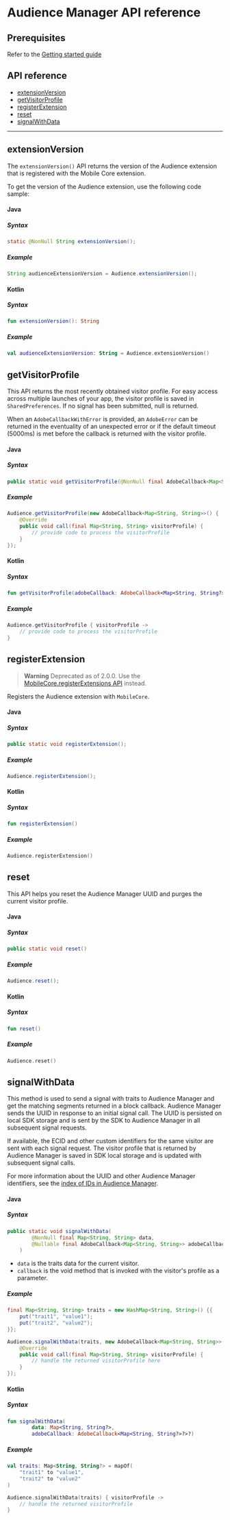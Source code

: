 # Audience Manager API reference

## Prerequisites

Refer to the [Getting started guide](./getting-started.md)

## API reference

- [extensionVersion](#extensionversion)
- [getVisitorProfile](#getvisitorprofile)
- [registerExtension](#registerextension)
- [reset](#reset)
- [signalWithData](#signalwithdata)

------

## extensionVersion

The `extensionVersion()` API returns the version of the Audience extension that is registered with the Mobile Core extension.

To get the version of the Audience extension, use the following code sample:

#### Java

##### Syntax
```java
static @NonNull String extensionVersion();
```

##### Example
```java
String audienceExtensionVersion = Audience.extensionVersion();
```

#### Kotlin
##### Syntax
```kotlin
fun extensionVersion(): String
```

##### Example
```kotlin
val audienceExtensionVersion: String = Audience.extensionVersion()
```

## getVisitorProfile

This API returns the most recently obtained visitor profile. For easy access across multiple launches of your app, the visitor profile is saved in `SharedPreferences`. If no signal has been submitted, null is returned.

When an `AdobeCallbackWithError` is provided, an `AdobeError` can be returned in the eventuality of an unexpected error or if the default timeout (5000ms) is met before the callback is returned with the visitor profile.

#### Java

##### Syntax
```java
public static void getVisitorProfile(@NonNull final AdobeCallback<Map<String, String>> adobeCallback);
```

##### Example
```java
Audience.getVisitorProfile(new AdobeCallback<Map<String, String>>() {
    @Override
    public void call(final Map<String, String> visitorProfile) {
        // provide code to process the visitorProfile
    }
});
```

#### Kotlin

##### Syntax
```kotlin
fun getVisitorProfile(adobeCallback: AdobeCallback<Map<String, String?>?>)
```

##### Example
```kotlin
Audience.getVisitorProfile { visitorProfile ->
    // provide code to process the visitorProfile
}

```

## registerExtension

> **Warning**
> Deprecated as of 2.0.0. Use the [MobileCore.registerExtensions API](https://github.com/adobe/aepsdk-core-android/blob/main/Documentation/MobileCore/api-reference.md) instead.

Registers the Audience extension with `MobileCore`.

#### Java

##### Syntax
```java
public static void registerExtension();
```

##### Example
```java
Audience.registerExtension();
```

#### Kotlin

##### Syntax
```kotlin
fun registerExtension()
```

##### Example
```kotlin
Audience.registerExtension()
```

## reset

This API helps you reset the Audience Manager UUID and purges the current visitor profile.

#### Java

##### Syntax
```java
public static void reset()
```

##### Example
```java
Audience.reset();
```

#### Kotlin

##### Syntax
```kotlin
fun reset()
```

##### Example
```kotlin
Audience.reset()
```

## signalWithData

This method is used to send a signal with traits to Audience Manager and get the matching segments returned in a block callback. Audience Manager sends the UUID in response to an initial signal call. The UUID is persisted on local SDK storage and is sent by the SDK to Audience Manager in all subsequent signal requests.

If available, the ECID and other custom identifiers for the same visitor are sent with each signal request. The visitor profile that is returned by Audience Manager is saved in SDK local storage and is updated with subsequent signal calls.

For more information about the UUID and other Audience Manager identifiers, see the [index of IDs in Audience Manager](https://experienceleague.adobe.com/docs/audience-manager/user-guide/reference/ids-in-aam.html).

#### Java

##### Syntax
```java
public static void signalWithData(
		@NonNull final Map<String, String> data,
		@Nullable final AdobeCallback<Map<String, String>> adobeCallback
	)
```
* `data` is the traits data for the current visitor.
* `callback` is the void method that is invoked with the visitor's profile as a parameter.

##### Example
```java
final Map<String, String> traits = new HashMap<String, String>() {{
    put("trait1", "value1");
    put("trait2", "value2");
}};

Audience.signalWithData(traits, new AdobeCallback<Map<String, String>>() {
    @Override
    public void call(final Map<String, String> visitorProfile) {
        // handle the returned visitorProfile here
    }
});
```

#### Kotlin

##### Syntax
```kotlin
fun signalWithData(
        data: Map<String, String?>,
        adobeCallback: AdobeCallback<Map<String, String?>?>?)
```

##### Example
```kotlin
val traits: Map<String, String?> = mapOf(
    "trait1" to "value1",
    "trait2" to "value2"
)

Audience.signalWithData(traits) { visitorProfile ->
    // handle the returned visitorProfile
}
```
